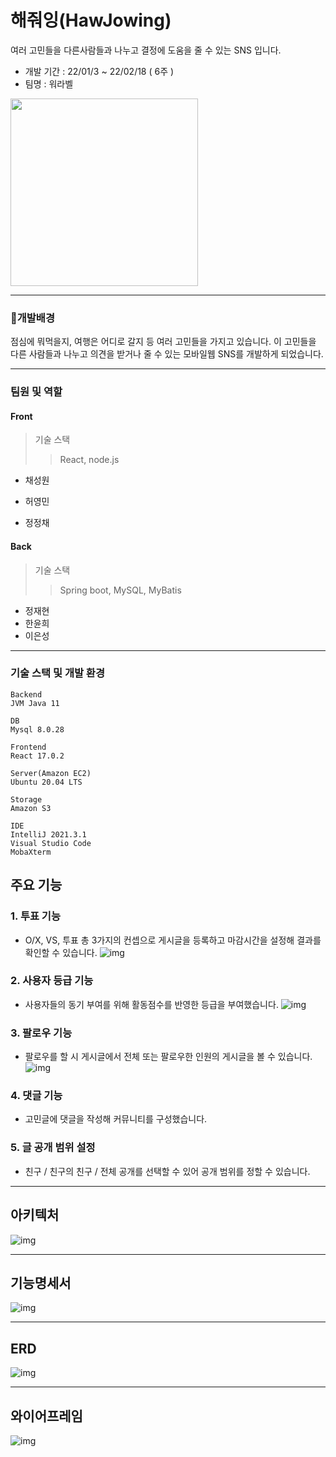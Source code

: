 # 해줘잉(HawJowing)

여러 고민들을 다른사람들과 나누고 결정에 도움을 줄 수 있는 SNS 입니다.

- 개발 기간 : 22/01/3 ~ 22/02/18 ( 6주 )
- 팀명 : 워라벨

<img src="https://github.com/jaehyun0122/HawJowing-pjt/blob/master/README.assets/%ED%95%B4%EC%A4%98%EC%9E%89%EC%BA%90%EB%A6%AD%ED%84%B0.png" width="300" height="300"/>

---

### 🌉개발배경

점심에 뭐먹을지, 여행은 어디로 갈지 등 여러 고민들을 가지고 있습니다. 이 고민들을 다른 사람들과 나누고 의견을 받거나 줄 수 있는 모바일웹 SNS를 개발하게 되었습니다.

---

### 팀원 및 역할

#### Front 

> 기술 스택
>
> > React, node.js

- 채성원

- 허영민

- 정정채

#### Back 

> 기술 스택
>
> > Spring boot, MySQL, MyBatis

- 정재현
- 한윤희
- 이은성

---

### 기술 스택 및 개발 환경

```
Backend
JVM Java 11

DB 
Mysql 8.0.28

Frontend
React 17.0.2

Server(Amazon EC2)
Ubuntu 20.04 LTS

Storage 
Amazon S3

IDE
IntelliJ 2021.3.1
Visual Studio Code 
MobaXterm

```

## 주요 기능

### 1. 투표 기능
- O/X, VS, 투표 총 3가지의 컨셉으로 게시글을 등록하고 마감시간을 설정해 결과를 확인할 수 있습니다.
![img](https://github.com/jaehyun0122/HawJowing-pjt/blob/master/README.assets/%ED%95%B4%EC%A4%98%EC%9E%89%ED%88%AC%ED%91%9C.png)

### 2. 사용자 등급 기능
- 사용자들의 동기 부여를 위해 활동점수를 반영한 등급을 부여했습니다.
![img](https://github.com/jaehyun0122/HawJowing-pjt/blob/master/README.assets/%ED%95%B4%EC%A4%98%EC%9E%89%EB%93%B1%EA%B8%89.png)

### 3. 팔로우 기능
- 팔로우를 할 시 게시글에서 전체 또는 팔로우한 인원의 게시글을 볼 수 있습니다.
![img](https://github.com/jaehyun0122/HawJowing-pjt/blob/master/README.assets/%ED%95%B4%EC%A4%98%EC%9E%89%ED%8C%94%EB%A1%9C%EC%9A%B0.png)

### 4. 댓글 기능
- 고민글에 댓글을 작성해 커뮤니티를 구성했습니다.

### 5. 글 공개 범위 설정
- 친구 / 친구의 친구 / 전체 공개를 선택할 수 있어 공개 범위를 정할 수 있습니다.

---

## 아키텍처
![img](https://github.com/jaehyun0122/HawJowing-pjt/blob/master/README.assets/%ED%95%B4%EC%A4%98%EC%9E%89%EC%95%84%ED%82%A4%ED%85%8D%EC%B2%98.png)

---

## 기능명세서
![img](https://github.com/jaehyun0122/HawJowing-pjt/blob/master/README.assets/%ED%95%B4%EC%A4%98%EC%9E%89%EA%B8%B0%EB%8A%A5%EB%AA%85%EC%84%B8%EC%84%9C.png)

---

## ERD

![img](https://github.com/jaehyun0122/HawJowing-pjt/blob/master/README.assets/%ED%95%B4%EC%A4%98%EC%9E%89ERD.png)

---

## 와이어프레임

![img](https://github.com/jaehyun0122/HawJowing-pjt/blob/master/README.assets/%ED%95%B4%EC%A4%98%EC%9E%89%EC%99%80%EC%9D%B4%EC%96%B4%ED%94%84%EB%A0%88%EC%9E%84.png)


